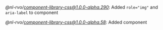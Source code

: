 *@nl-rvo/component-library-css@1.0.0-alpha.290*:
Added `role="img"` and `aria-label` to component

*@nl-rvo/component-library-css@1.0.0-alpha.58*:
Added component
